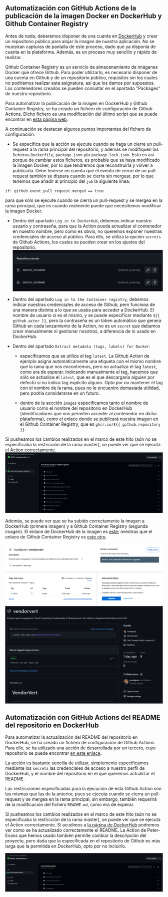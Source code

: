 ## Automatización con GitHub Actions de la publicación de la imagen Docker en DockerHub y Github Container Registry

Antes de nada, deberemos disponer de una cuenta en [DockerHub](https://hub.docker.com/) y crear un repositorio público para alojar la imagen de nuestra aplicación. No se muestran capturas de pantalla de este proceso, dado que ya disponía de cuenta en la plataforma. Además, es un proceso muy sencillo y rápido de realizar.

Github Container Registry es un servicio de almacenamiento de imágenes Docker que ofrece Github. Para poder utilizarlo, es necesario disponer de una cuenta en Github y de un repositorio público, requisitos sin los cuales no podríamos realizar esta asignatura, así que los damos por supuestos. Los contenedores creados se pueden consultar en el apartado "Packages" de nuestro repositorio.

Para automatizar la publicación de la imagen en DockerHub y Github Container Registry, se ha creado un fichero de configuración de Github Actions. Dicho fichero es una modificación del último script que se puede encontrar en [esta página web](https://docs.github.com/en/actions/publishing-packages/publishing-docker-images). 

A continuación se destacan algunos puntos importantes del fichero de configuración.

- Se especifica que la acción se ejecute cuando se haga un cierre un pull-request a la rama principal del repositorio, y además se modifiquen los ficheros ``Dockerfile``, ``package.json`` y/o ``package-lock.json``. Esto es así porque de cambiar estos ficheros, es probable que se haya modificado la imagen Docker, por lo que tendremos que reconstruirla y volver a publicarla. Debe tenerse en cuenta que el evento de cierre de un pull-request también se dispara cuando se cierra sin mergear, por lo que tenemos que añadir al principio del ``job`` la siguiente línea:

```	
if: github.event.pull_request.merged == true
```
para que sólo se ejecute cuando se cierra un pull-request y se mergea en la rama principal, que es cuando realmente puede que necesitemos modificar la imagen Docker.

- Dentro del apartado ``Log in to DockerHub``, debemos indicar nuestro usuario y contraseña, para que la Action pueda actualizar el contenedor en nuestro nombre, pero como es obvio, no queremos exponer nuestras credenciales de acceso al público. Para ello, se utiliza la opción ``secrets`` de Github Actions, los cuales se pueden crear en los ajustes del repositorio.
![secrets](imgs/repository_secrets.png)

- Dentro del apartado ``Log in to the Container registry``, debemos indicar nuestras credenciales de acceso de Github, pero funciona de una manera distinta a lo que se usaba para acceder a DockerHub. El nombre de usuario sí es el mismo, y se puede especificar mediante ``${{ github.actor }}``, pero la contraseña es un token automático que genera Github en cada lanzamiento de la Action, no es un ``secret`` que debamos crear manualmente ni gestionar nosotros, a diferencia de lo usado en DockerHub.


- Dentro del apartado ``Extract metadata (tags, labels) for Docker``:
  * especificamos que se utilice el tag ``latest``. La Github Action de ejemplo asigna automáticamente una etiqueta con el mismo nombre que la rama que nos encontremos, pero no actualiza el tag ``latest``, como era de esperar. Indicando manualmente el tag, hacemos que sólo se actualice el ``latest``, que es el que descargaría alguien por defecto si no indica tag explícito alguno. Opto por no mantener el tag con el nombre de la rama, pues no le encuentro demasiada utilidad, pero podría considerarse en un futuro.
  
  * dentro de la sección  ``images`` especificamos tanto el nombre de usuario como el nombre del repositorio en DockerHub (identificadores que nos permiten acceder al contenedor en dicha plataforma), como el enlace donde se publicará nuestra imagen en el Github Container Registry, que es ``ghcr.io/${{ github.repository }}``. 


Si pusheamos los cambios realizados en el marco de este hito (aún no se especificaba la restricción de la rama master), se puede ver que se ejecuta el Action correctamente. 
![Docker Update by Github Action](./imgs/GithubAction_docker_funciona.png)

Además, se puede ver que se ha subido correctamente la imagen a DockerHub (primera imagen) y a Github Container Registry (segunda imagen). El enlace de DockerHub de la imagen es [este](https://hub.docker.com/repository/docker/modejota/vendorvert); mientras que el enlace de Github Container Registry es [este otro](https://github.com/modejota/VendorVert/pkgs/container/vendorvert).

![Image in DokcerHub](./imgs/image_in_dockerhub.png)
![Image in GHCR](./imgs/image_in_ghcr.png)
 
## Automatización con GitHub Actions del README del repositorio en DockerHub

Para automatizar la actualización del README del repositorio en DockerHub, se ha creado un fichero de configuración de Github Actions. Para ello, se ha utilizado una acción de desarrollada por un tercero, cuyo repositorio se puede encontrar [en este enlace](https://github.com/peter-evans/dockerhub-descrip).

La acción es bastante sencilla de utilizar, simplemente especificamos mediante los ``secrets`` las credenciales de acceso a nuestro perfil de DockerHub, y el nombre del repositorio en el que queremos actualizar el README. 

Las restricciones especificadas para la ejecución de esta Github Action son las mismas que las de la anterior, pues se ejecuta cuando se cierra un pull-request y se mergea en la rama principal, sin embargo, también requerirá de la modificación del fichero ``README.md``, como era de esperar.

Si pusheamos los cambios realizados en el marco de este hito (aún no se especificaba la restricción de la rama master), se puede ver que se ejecuta el Action correctamente. Si acudimos a [la página de DockerHub](https://hub.docker.com/repository/docker/modejota/vendorvert) podremos ver como se ha actualizado correctamente el README. La Action de Peter-Evans que hemos usado también permite cambiar la descripción del proyecto, pero dada que la especificada en el repositorio de Github es más larga que la permitida en DockerHub, opto por no incluirlo.

![Docker Update by Github Action](./imgs/GithubAction_README_funciona.png)
